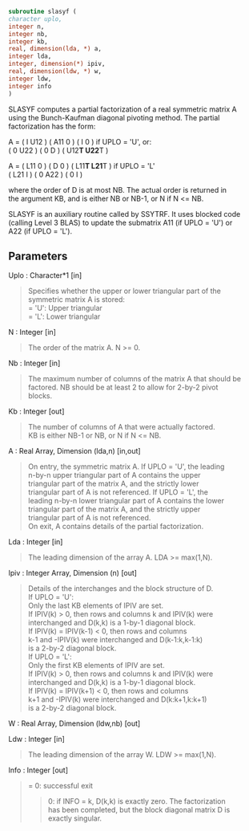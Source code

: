 ```fortran  
subroutine slasyf (  
character uplo,  
integer n,  
integer nb,  
integer kb,  
real, dimension(lda, *) a,  
integer lda,  
integer, dimension(*) ipiv,  
real, dimension(ldw, *) w,  
integer ldw,  
integer info  
)  
```  
  
SLASYF computes a partial factorization of a real symmetric matrix A  
using the Bunch-Kaufman diagonal pivoting method. The partial  
factorization has the form:  
  
A  =  ( I  U12 ) ( A11  0  ) (  I       0    )  if UPLO = 'U', or:  
( 0  U22 ) (  0   D  ) ( U12**T U22**T )  
  
A  =  ( L11  0 ) (  D   0  ) ( L11**T L21**T )  if UPLO = 'L'  
( L21  I ) (  0  A22 ) (  0       I    )  
  
where the order of D is at most NB. The actual order is returned in  
the argument KB, and is either NB or NB-1, or N if N <= NB.  
  
SLASYF is an auxiliary routine called by SSYTRF. It uses blocked code  
(calling Level 3 BLAS) to update the submatrix A11 (if UPLO = 'U') or  
A22 (if UPLO = 'L').  
  
## Parameters  
Uplo : Character*1 [in]  
> Specifies whether the upper or lower triangular part of the  
> symmetric matrix A is stored:  
> = 'U':  Upper triangular  
> = 'L':  Lower triangular  
  
N : Integer [in]  
> The order of the matrix A.  N >= 0.  
  
Nb : Integer [in]  
> The maximum number of columns of the matrix A that should be  
> factored.  NB should be at least 2 to allow for 2-by-2 pivot  
> blocks.  
  
Kb : Integer [out]  
> The number of columns of A that were actually factored.  
> KB is either NB-1 or NB, or N if N <= NB.  
  
A : Real Array, Dimension (lda,n) [in,out]  
> On entry, the symmetric matrix A.  If UPLO = 'U', the leading  
> n-by-n upper triangular part of A contains the upper  
> triangular part of the matrix A, and the strictly lower  
> triangular part of A is not referenced.  If UPLO = 'L', the  
> leading n-by-n lower triangular part of A contains the lower  
> triangular part of the matrix A, and the strictly upper  
> triangular part of A is not referenced.  
> On exit, A contains details of the partial factorization.  
  
Lda : Integer [in]  
> The leading dimension of the array A.  LDA >= max(1,N).  
  
Ipiv : Integer Array, Dimension (n) [out]  
> Details of the interchanges and the block structure of D.  
> If UPLO = 'U':  
> Only the last KB elements of IPIV are set.  
> If IPIV(k) > 0, then rows and columns k and IPIV(k) were  
> interchanged and D(k,k) is a 1-by-1 diagonal block.  
> If IPIV(k) = IPIV(k-1) < 0, then rows and columns  
> k-1 and -IPIV(k) were interchanged and D(k-1:k,k-1:k)  
> is a 2-by-2 diagonal block.  
> If UPLO = 'L':  
> Only the first KB elements of IPIV are set.  
> If IPIV(k) > 0, then rows and columns k and IPIV(k) were  
> interchanged and D(k,k) is a 1-by-1 diagonal block.  
> If IPIV(k) = IPIV(k+1) < 0, then rows and columns  
> k+1 and -IPIV(k) were interchanged and D(k:k+1,k:k+1)  
> is a 2-by-2 diagonal block.  
  
W : Real Array, Dimension (ldw,nb) [out]  
  
Ldw : Integer [in]  
> The leading dimension of the array W.  LDW >= max(1,N).  
  
Info : Integer [out]  
> = 0: successful exit  
> > 0: if INFO = k, D(k,k) is exactly zero.  The factorization  
> has been completed, but the block diagonal matrix D is  
> exactly singular.  
  
